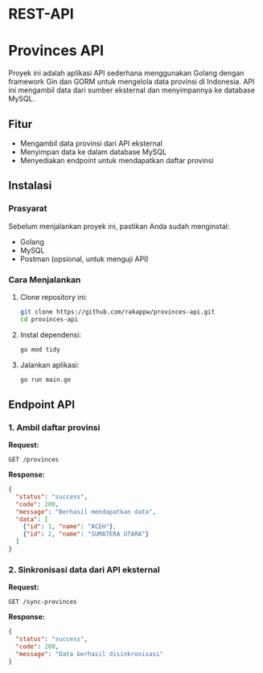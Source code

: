 # REST-API

# Provinces API

Proyek ini adalah aplikasi API sederhana menggunakan Golang dengan framework Gin dan GORM untuk mengelola data provinsi di Indonesia. API ini mengambil data dari sumber eksternal dan menyimpannya ke database MySQL.

## Fitur
- Mengambil data provinsi dari API eksternal
- Menyimpan data ke dalam database MySQL
- Menyediakan endpoint untuk mendapatkan daftar provinsi

## Instalasi
### Prasyarat
Sebelum menjalankan proyek ini, pastikan Anda sudah menginstal:
- Golang
- MySQL
- Postman (opsional, untuk menguji API)

### Cara Menjalankan
1. Clone repository ini:
   ```sh
   git clone https://github.com/rakappw/provinces-api.git
   cd provinces-api
   ```
2. Instal dependensi:
   ```sh
   go mod tidy
   ```
3. Jalankan aplikasi:
   ```sh
   go run main.go
   ```

## Endpoint API
### 1. Ambil daftar provinsi
**Request:**
```
GET /provinces
```
**Response:**
```json
{
  "status": "success",
  "code": 200,
  "message": "Berhasil mendapatkan data",
  "data": [
    {"id": 1, "name": "ACEH"},
    {"id": 2, "name": "SUMATERA UTARA"}
  ]
}
```

### 2. Sinkronisasi data dari API eksternal
**Request:**
```
GET /sync-provinces
```
**Response:**
```json
{
  "status": "success",
  "code": 200,
  "message": "Data berhasil disinkronisasi"
}
```


